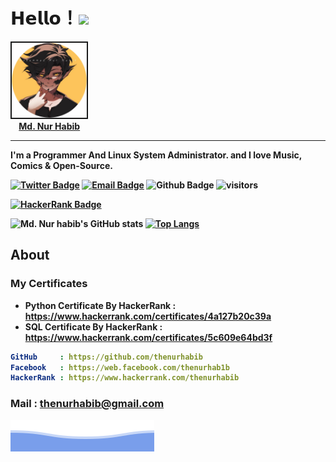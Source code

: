 # 𝗛𝗲𝗹𝗹𝗼！<img src="https://user-images.githubusercontent.com/5679180/79618120-0daffb80-80be-11ea-819e-d2b0fa904d07.gif" width="27px"> 

<img src="logo.png" width="120px" border="2px"> <br> 
 <b> &nbsp; &nbsp; [Md. Nur Habib](https://github.com/thenurhabib) <br>
<!-- <img src="https://hrcdn.net/community-frontend/assets/badges/python-f70befd824.svg" width="20px" > <b> Python Developer. </b> -->
<hr>

 I'm a Programmer And  Linux System Administrator.
 and I love Music, Comics & Open-Source. <b>

[![Twitter Badge](https://img.shields.io/badge/-Twitter-1da1f2?style=flat-square&labelColor=1da1f2&logo=twitter&logoColor=white&link=https://twitter.com/Yaronzz)](https://twitter.com/mdnurhabib12)
[![Email Badge](https://img.shields.io/badge/-Email-c14438?style=flat-square&logo=Gmail&logoColor=white&link=mailto:thenurhabib@gmail.com)](mailto:thenurhabib@gmail.com)
![Github Badge](https://img.shields.io/badge/-Github-232323?style=flat-square&logo=Github&logoColor=white&link=https://www.github.com/thenurhabib)
![visitors](https://visitor-badge.laobi.icu/badge?page_id=thenurhabib)
 
 [![HackerRank Badge](https://img.shields.io/badge/-Hackerrank-2EC866?style=for-the-badge&logo=HackerRank&logoColor=whitelogo=twitter&logoColor=white&link=https://hackerRank.com/thenurhabib)](https://hackerrank.com/thenurhabib)
 
![Md. Nur habib's GitHub stats](https://github-readme-stats.vercel.app/api?username=thenurhabib&show_icons=true&theme=radical)
[![Top Langs](https://github-readme-stats.vercel.app/api/top-langs/?username=thenurhabib)](https://github.com/thenurhabib/github-readme-stats)

## About

 ### My Certificates
- Python Certificate By HackerRank : https://www.hackerrank.com/certificates/4a127b20c39a
- SQL Certificate By HackerRank    : https://www.hackerrank.com/certificates/5c609e64bd3f

 
 ```yaml
 GitHub     : https://github.com/thenurhabib
 Facebook   : https://web.facebook.com/thenurhab1b 
 HackerRank : https://www.hackerrank.com/thenurhabib
```
 ### Mail : thenurhabib@gmail.com
 
<img src="./bgbotom.svg">
